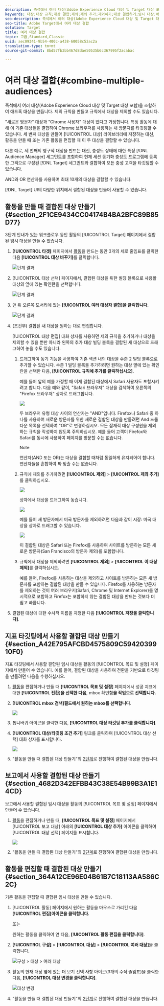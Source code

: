```yaml
---
description: 즉석에서 여러 대상(Adobe Experience Cloud 대상 및 Target 대상 포함)을 조합하여 애드혹 대상을 만듭니다. 제외 규칙을 만들고 규칙에서 대상을 제외할 수도 있습니다.
keywords: 대상;대상 규칙;대상 결합;제외;제외 추가;제외하기;대상 결합하기;임시 대상;애드혹 대상
seo-description: 즉석에서 여러 대상(Adobe Experience Cloud 대상 및 Target 대상 포함)을 조합하여 애드혹 대상을 만듭니다. 제외 규칙을 만들고 규칙에서 대상을 제외할 수도 있습니다.
seo-title: Adobe Target에서 여러 대상 결합
solution: Target
title: 여러 대상 결합
topic: 고급,Standard,Classic
uuid: aec09341-9b54-400c-a438-60058c52ac2a
translation-type: tm+mt
source-git-commit: 8bd57fb3bb467d8dae50535b6c367995f2acabac

---
```



# 여러 대상 결합{#combine-multiple-audiences}

즉석에서 여러 대상(Adobe Experience Cloud 대상 및 Target 대상 포함)을 조합하여 애드혹 대상을 만듭니다. 제외 규칙을 만들고 규칙에서 대상을 제외할 수도 있습니다.

"새로운 방문자" 대상과 "Chrome 사용자" 대상이 있다고 가정합니다. 특정 활동에 대해 이 기존 대상들을 결합하여 Chrome 브라우저를 사용하는 새 방문자를 타깃팅할 수 있습니다. 세 번째 대상을 만들어 [!UICONTROL 대상] 라이브러리에 저장하는 대신, 활동을 만들 때 또는 기존 활동을 편집할 때 이 두 대상을 결합할 수 있습니다.

다른 예로, 세 번째의 영구적 대상을 만드는 대신, 충성도 상태에 대한 특정 [!DNL Audience Manager] 세그먼트를 포함하여 현재 세션 동기화 충성도 프로그램에 등록한 고객으로 구성된 [!DNL Target] 세그먼트와 결합하여 모든 충성 고객을 타깃팅할 수 있습니다.

AND와 OR 연산자를 사용하여 최대 10개의 대상을 결합할 수 있습니다.

[!DNL Target] UI의 다양한 위치에서 결합된 대상을 만들어 사용할 수 있습니다. 

## 활동을 만들 때 결합된 대상 만들기 {#section_2F1CE9434CC04174B4BA2BFC89B85D77}

3단계 안내가 있는 워크플로우 동안 활동의 [!UICONTROL Target] 페이지에서 결합된 임시 대상을 만들 수 있습니다.

1. **[!UICONTROL 타겟]** 페이지에서 [활동](../c-activities/activities.md#concept_D317A95A1AB54674BA7AB65C7985BA03)을 만드는 동안 3개의 세로 줄임표를 클릭한 다음 **[!UICONTROL 대상 바꾸기]**&#x200B;를 클릭합니다.

   ![단계 결과](assets/edit_audience.png)

1. [!UICONTROL 대상 선택] 페이지에서, 결합된 대상을 위한 빌딩 블록으로 사용할 대상의 옆에 있는 확인란을 선택합니다.

   ![단계 결과](assets/combine_multiple_audiences1.png)

1. 맨 위 오른쪽 모서리에 있는 **[!UICONTROL 여러 대상자 결합]을 클릭합니다.**

   ![단계 결과](assets/combine_multiple_audiences2.png)

1. (조건부) 결합된 새 대상을 원하는 대로 편집합니다.

   [!UICONTROL 대상 편집] 대화 상자를 사용하면 제외 규칙을 추가하거나 대상을 제외할 수 있을 뿐만 아니라 왼쪽의 추가 대상 빌딩 블록을 결합된 새 대상으로 드래그하여 놓을 수도 있습니다.

   1. 드래그하여 놓기 기능을 사용하여 기존 섹션 내의 대상을 수준 2 빌딩 블록으로 추가할 수 있습니다. 수준 1 빌딩 블록을 추가하려면 원하는 대상 옆에 있는 확인란을 선택한 다음, **[!UICONTROL 규칙에 추가를 클릭하십시오]**.

      예를 들어 앞의 예를 가정할 때 이제 결합된 대상에서 Safari 사용자도 포함시키려고 합니다. 다음 예와 같이, "Safari 브라우저" 대상을 검색하여 오른쪽의 "Firefox 브라우저" 상자로 드래그합니다.

      ![](assets/combine_multiple_audiences3.png)

      두 브라우저 유형 대상 사이의 연산자는 "AND"입니다. Firefox나 Safari 중 하나를 사용하여 새로운 방문자를 위한 새로운 결합된 대상을 만들려면 And 드롭다운 목록을 선택하여 "OR"로 변경하십시오. 모든 잠재적 대상 구성원을 제외하는 규칙을 작성하지 않도록 주의하십시오. 예를 들어 고객이 Firefox와 Safari를 동시에 사용하여 페이지를 방문할 수는 없습니다.

      >[!NOTE]
      >
      >연산자(AND 또는 OR)는 대상을 결합할 때처럼 동일하게 유지되어야 합니다. 연산자들을 혼합하여 짜 맞출 수는 없습니다.

   1. 규칙에 제외를 추가하려면 **[!UICONTROL 제외]** &gt; **[!UICONTROL 제외 추가]**&#x200B;를 클릭하십시오.

      ![](assets/combine_multiple_audiences3a.png)

      상자에서 대상을 드래그하여 놓습니다.

      ![](assets/combine_multiple_audiences3b.png)

      예를 들어 새 방문자에서 미국 방문자를 제외하려면 다음과 같이 시장: 미국 대상을 상자로 드래그할 수 있습니다.

      ![](assets/combine_multiple_audiences3b2.png)

      이 결합된 대상은 Safari 또는 Firefox를 사용하여 사이트를 방문하는 모든 새로운 방문자(San Francisco의 방문자 제외)를 포함합니다.

   1. 규칙에서 대상을 제외하려면 **[!UICONTROL 제외]** &gt; **[!UICONTROL 이 대상 제외]**&#x200B;를 클릭하십시오.

      예를 들어, Firefox를 사용하는 대상을 제외하고 사이트를 방문하는 모든 새 방문자를 포함하는 결합된 대상을 만들 수 있습니다. Firefox를 사용하는 방문자를 제외하는 것이 여러 브라우저(Safari, Chrome 및 Internet Explorer)를 명시적으로 포함하고 Firefox는 포함하지 않는 결합된 대상을 만드는 것보다 더 쉽고 빠릅니다.

1. 결합된 대상에 대한 수사적 이름을 지정한 다음 **[!UICONTROL 저장을 클릭합니다]**.

## 지표 타깃팅에서 사용할 결합된 대상 만들기 {#section_A42E795AFCBD4575809C5942039910F0}

지표 타깃팅에서 사용할 결합된 임시 대상을 활동의 [!UICONTROL 목표 및 설정] 페이지에서 만들어 수 있습니다. 예를 들어, 결합된 대상을 사용하여 전환을 기반으로 타깃팅을 만들려면 다음을 수행하십시오.

1.   [활동](../c-activities/activities.md#concept_D317A95A1AB54674BA7AB65C7985BA03)을 편집하거나 만들 때 **[!UICONTROL 목표 및 설정]** 페이지에서 성공 지표에 대한 **[!UICONTROL 전환]을 선택한 다음,** mbox 확인함&#x200B;**을 작업으로 선택합니다.**
1. **[!UICONTROL mbox 검색]필드에서 원하는 mbox를 선택합니다.**

   ![](assets/combine_multiple_audiences4.png)

1. 톱니바퀴 아이콘을 클릭한 다음, **[!UICONTROL 대상 타깃팅 추가를 클릭합니다]**.
1. **[!UICONTROL 대상/타깃팅 조건 추가]** 링크를 클릭하여 [!UICONTROL 대상 선택] 대화 상자를 표시합니다.

   ![](assets/combine_multiple_audiences5.png)

1. "활동을 만들 때 결합된 대상 만들기"의 [2단계](../c-target/combining-multiple-audiences.md#section_2F1CE9434CC04174B4BA2BFC89B85D77)로 진행하여 결합된 대상을 만듭니다.

## 보고에서 사용할 결합된 대상 만들기 {#section_4682D342EFBB43C38E54B99B3A1E14CD}

보고에서 사용할 결합된 임시 대상을 활동의 [!UICONTROL 목표 및 설정] 페이지에서 만들어 수 있습니다.

1. [활동](../c-activities/activities.md#concept_D317A95A1AB54674BA7AB65C7985BA03)을 편집하거나 만들 때, **[!UICONTROL 목표 및 설정]** 페이지에서 [!UICONTROL 보고 대상] 아래의 **[!UICONTROL 대상 추가]** 아이콘을 클릭하여 [!UICONTROL 대상 선택] 페이지를 표시합니다.

   ![](assets/combine_multiple_audiences6.png)

1. "활동을 만들 때 결합된 대상 만들기"의 [2단계](../c-target/combining-multiple-audiences.md#section_2F1CE9434CC04174B4BA2BFC89B85D77)로 진행하여 결합된 대상을 만듭니다.

## 활동을 편집할 때 결합된 대상 만들기 {#section_364A12CE96E04B61B7C18113AA586C2C}

기존 활동을 편집할 때 결합된 임시 대상을 만들 수 있습니다.

1. [!UICONTROL 활동] 페이지에서 원하는 활동을 마우스로 가리킨 다음 **[!UICONTROL 편집]아이콘을 클릭합니다.**

   또는

   원하는 활동을 클릭하여 연 다음, **[!UICONTROL 활동 편집을 클릭합니다]**.

1. **[!UICONTROL 구성]** &gt; **[!UICONTROL 대상]** &gt; **[!UICONTROL 여러 대상]**&#x200B;을 클릭합니다.

   ![구성 &gt; 대상 &gt; 여러 대상](/help/c-target/assets/combine_multiple_audiences7.png)

1. 활동의 현재 대상 옆에 있는 더 보기 선택 사항 아이콘(3개의 수직 줄임표)을 클릭한 다음, **[!UICONTROL 대상 변경을 클릭합니다]**.

   ![대상 변경](/help/c-target/assets/combine_multiple_audiences8.png)

1. "활동을 만들 때 결합된 대상 만들기"의 [2단계](../c-target/combining-multiple-audiences.md#section_2F1CE9434CC04174B4BA2BFC89B85D77)로 진행하여 결합된 대상을 만듭니다.